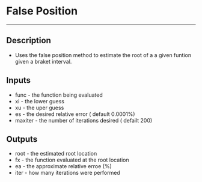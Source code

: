 # False Position
***
## Description
* Uses the false position method to estimate the root of a a given funtion given a braket interval.
## Inputs
*    func - the function being evaluated
*    xi - the lower guess
*    xu - the uper guess
*    es - the desired relative error ( default 0.0001%)    
*    maxiter - the number of iterations desired ( defailt 200)
## Outputs
*   root - the estimated root location
*   fx - the function evaluated at the root location
*   ea - the approximate relative erroe (%)
*   iter - how many iterations were performed
